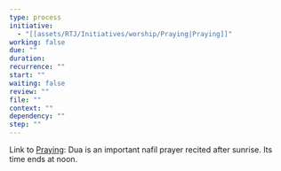 ```yaml
---
type: process
initiative:
  - "[[assets/RTJ/Initiatives/worship/Praying|Praying]]"
working: false
due: ""
duration: 
recurrence: ""
start: ""
waiting: false
review: ""
file: ""
context: ""
dependency: ""
step: ""
---
```


Link to [Praying](assets/RTJ/Initiatives/worship/Praying.md): Dua is an important nafil prayer recited after sunrise. Its time ends at noon.
